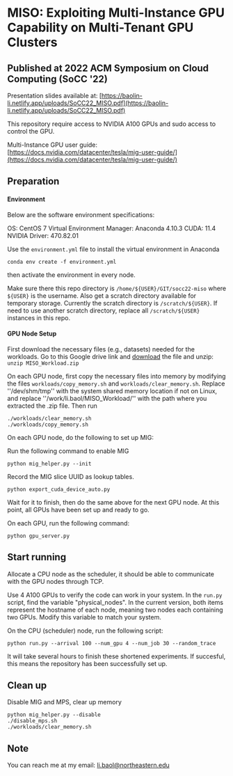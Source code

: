 # MISO: Exploiting Multi-Instance GPU Capability on Multi-Tenant GPU Clusters
## Published at 2022 ACM Symposium on Cloud Computing (SoCC '22)

Presentation slides available at: [https://baolin-li.netlify.app/uploads/SoCC22_MISO.pdf](https://baolin-li.netlify.app/uploads/SoCC22_MISO.pdf)
<!-- ## Experiment Setup -->
This repository require access to NVIDIA A100 GPUs and sudo access to control the GPU.

Multi-Instance GPU user guide: [https://docs.nvidia.com/datacenter/tesla/mig-user-guide/](https://docs.nvidia.com/datacenter/tesla/mig-user-guide/)

## Preparation

#### Environment

Below are the software environment specifications:

OS: CentOS 7
Virtual Environment Manager: Anaconda 4.10.3
CUDA: 11.4
NVIDIA Driver: 470.82.01

Use the ``environment.yml`` file to install the virtual environment in Anaconda

```
conda env create -f environment.yml
```

then activate the environment in every node.

Make sure there this repo directory is ``/home/${USER}/GIT/socc22-miso`` where `${USER}` is the username. Also get a scratch directory available for temporary storage. Currently the scratch directory is `/scratch/${USER}`. If need to use another scratch directory, replace all `/scratch/${USER}` instances in this repo.

#### GPU Node Setup
First download the necessary files (e.g., datasets) needed for the workloads. Go to this Google drive link and [download](https://drive.google.com/file/d/1pcPcPNdDRSYTMnwuibjBSeobm1tGFmxE/view?usp=sharing) the file and unzip:
`unzip MISO_Workload.zip`

On each GPU node, first copy the necessary files into memory by modifying the files ``workloads/copy_memory.sh`` and ``workloads/clear_memory.sh``. Replace ''/dev/shm/tmp'' with the system shared memory location if not on Linux, and replace ''/work/li.baol/MISO_Workload/'' with the path where you extracted the .zip file. Then run

```
./workloads/clear_memory.sh
./workloads/copy_memory.sh
```

On each GPU node, do the following to set up MIG:

Run the following command to enable MIG

```
python mig_helper.py --init
```

Record the MIG slice UUID as lookup tables.

```
python export_cuda_device_auto.py
```

Wait for it to finish, then do the same above for the next GPU node. At this point, all GPUs have been set up and ready to go.

On each GPU, run the following command:

```
python gpu_server.py
```

## Start running

Allocate a CPU node as the scheduler, it should be able to communicate with the GPU nodes through TCP. 

Use 4 A100 GPUs to verify the code can work in your system. In the ``run.py`` script, find the variable "physical_nodes". In the current version, both items represent the hostname of each node, meaning two nodes each containing two GPUs. Modify this variable to match your system.

On the CPU (scheduler) node, run the following script:

```
python run.py --arrival 100 --num_gpu 4 --num_job 30 --random_trace
```

It will take several hours to finish these shortened experiments. If succesful, this means the repository has been successfully set up.

## Clean up

Disable MIG and MPS, clear up memory

```
python mig_helper.py --disable
./disable_mps.sh
./workloads/clear_memory.sh
```

## Note

You can reach me at my email: li.baol@northeastern.edu
